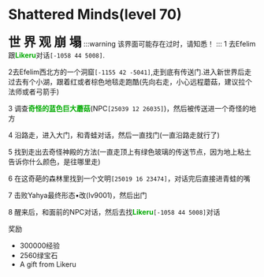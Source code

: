 # Shattered Minds(level 70)
<span style="font-size: 25px;">**世  界  观  崩  塌**</span>
:::warning
该界面可能存在过时，请知悉！
:::
1 去Efelim跟<font color=00AA00>**Likeru**</font>对话`[-1058 44 5008]`.

2去Efelim西北方的一个洞窟`[-1155 42 -5041]`,走到底有传送门.进入新世界后走过去有个小湖，跟着红或者棕色地毯走跑酷(先向右走，小心远程蘑菇，建议拉个法师或者弓箭手)

3 调查<font color=00AA00>**奇怪的蓝色巨大蘑菇**</font>(NPC`[25039 12 26035]`)，然后被传送进一个奇怪的地方

4 沿路走，进入大门，和青蛙对话，然后一直找门(一直沿路走就行了)

5 找到走出去奇怪神殿的方法(一直走顶上有绿色玻璃的传送节点，因为地上粘土告诉你什么颜色，是往哪里走)

6 在这奇葩的森林里找到一个文明`[25019 16 23474]`，对话完后直接进青蛙的嘴

7 击败Yahya最终形态•改(lv9001)，然后出门

8 醒来后，和面前的NPC对话，然后去找<font color=00AA00>**Likeru**</font>`[-1058 44 5008]`对话

奖励
+ 300000经验
+ 2560绿宝石
+ A gift from Likeru